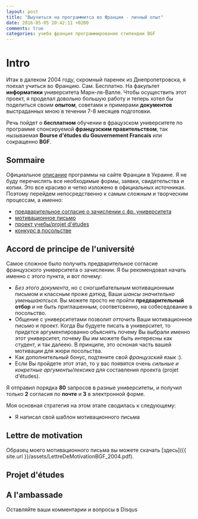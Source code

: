 ```yaml
---
layout: post
title: "Выучиться на программитса во Франции - личный опыт"
date: 2016-05-05 20:42:11 +0200
comments: true
categories: учеба франция программирование стипендии BGF
---
```


# Intro
Итак в далеком 2004 году, скромный паренек из Днепропетровска, я поехал учиться во Францию. Сам. Бесплатно. На факультет __информатики__ университета Марн-ля-Валле. 
Чтобы осуществить этот проект, я проделал довольно большую работу и теперь хотел бы поделиться своим __опытом__, советами и примерами __документов__ выстраданных мною в течении 7-8 месяцев подготовки.

Речь пойдет о __бесплатном__ обучении в фрацузском университете по программе спонсируемой __французским правительством__, так нызываемая **Bourse d'études du Gouvernement Francais** или сокращенно **BGF**.

## Sommaire	
Официальное [описание](http://www.ambafrance-ua.org/Dovgostrokovii-stipendiiyi) программы на сайте Франции в Украине.
Я не буду перечислять все необходимые формы, заявки, свидетельства и копии. Это все красиво и четко изложено в официальных источниках. Поэтому перейдем непосредственно к самым сложным и творческим процессам, а именно:

* [предварительное согласие о зачислении с фр. университета](#accord)
* [мотивационное письмо](#lm)
* [проект учебы/projet d'études](#projetDetudes)
* [конкурс в посольстве](#ambassade)

## <a name="accord"></a>Accord de principe de l'université

Самое сложное было получить предварительное согласие французского университета о зачислении.
Я бы рекомендовал начать именно с этого пункта, и вот почему:

* *Без этого документа*, но с сногшибательным мотивационным письмом и классным проже дэтюд, Ваши *шансы значительно уменьшаютсься*. Вы можете просто не пройти **предварительный отбор** и не быть приглашенным, соответсвенно, на собеседование в посольство.
* Общение с университетами позволит _отточить_ Ваши мотивационное письмо и проект. Когда Вы будуете писать в университет, то придется аргументированно обьяснять почему Вы выбрали именно этот университет, почему Вы им можете быть интересны как студент, и так далеею. В принципе, это осноная часть вашей мотивации для жюри посольства.
* Как дополнительный бонус, подтяните свой *французский язык* :).
* Если Вы пройдете этот этап, то у вас появятся очень _сильные и кокретные аргументы/лексика_ для составления проекта (projet d'études).

Я отправил порядка **80** запросов в разные университеты, и получил только **2** согласия по **почте** и **3** в электронной форме.

Моя основная стратегия на этом этапе сводилась к следующему:

* Я написал свой шаблон мотивационного письма 

## <a name="lm"></a>Lettre de motivation
Образец моего мотивационного письма вы можете скачать [здесь]({{ site.url }}/assets/LettreDeMotivationBGF_2004.pdf).

## <a name="projetDetudes"></a>Projet d'études
## <a name="ambassade"></a>A l'ambassade


Оставляйте ваши комментарии и вопросы в Disqus